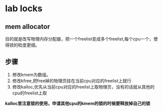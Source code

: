# lab locks
## mem allocator

目的就是改写物理内存分配器，把一个freelist变成多个freelist,每个cpu一个，使得锁的粒度更细。

## 步骤
1. 修改kmem为数组。
2. 修改kfree,把free掉的物理页挂在当前cpu对应的freelist上就行
3. 修改kalloc,优先从当前cpu对应的freelist上取物理页，没有的话就从其他的cpu的freelist上取


**kalloc里注意锁的使用，申请其他cpu的kmem的锁的时候要释放掉自己的锁**
